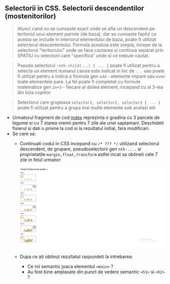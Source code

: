 ## Selectorii in CSS. Selectorii descendentilor (mostenitorilor)

> Atunci cand nu se cunoaste exact unde se afla un descendent pe teritoriul unui element parinte (de baza), dar se cunoaste faptul ca acesta se include in interiorul elementului de baza, poate fi utilizat selectorul descententului. Formula acestuia este simpla, incepe de la selectorul "teritoriului" unde se face cautarea si continua separat prin SPATIU cu selectorii care "specifica" unde si ce trebuie cautat.

> Pseudo selectorul ```:nth-child(...) { ... }``` poate fi utilizat pentru a selecta un element numarul caruia este indicat in loc de ```...``` sau poate fi utilizat pentru a indica o formula gen ```odd``` - elemente impare sau ```even``` toate elementele pare. La fel poate fi completat cu formule matematice gen ```2n+3```  - fiecare al doilea element, incepand cu al 3-lea din lista copiilor.

> Selectorul care grupeaza ```selector1, selector2, selector3 { ... }``` poate fi utilizat pentru a grupa mai multe elemente sub acelasi stil.


* Urmatorul fragment de cod [index](./index.html) reprezinta o gradina cu 3 parcele de legume si cu 7 starea vremii pentru 7 zile ale unei saptamani. Deschideti fisierul si dati o privire la cod si la rezultatul initial, fara modificari.
* Se cere sa:
  * Continuati codul in CSS incepand cu ```/* ??? */``` utilizand selectorul descendent, de grupare, pseudoselectorii gen ```nth-....``` si proprietatile ```margin,float,transform``` astfel incat sa obtineti cele 7 zile in felul urmator: 
    
      ![result-1](./result-1.png)    

  * Dupa ce ati obtinut rezultatul raspundeti la intrebarea:
    * Ce rol semantic joaca elementul ```<main>``` ?
    * Au fost bine amplasate din punct de vedere semantic ```<h1>``` si ```<h2>``` ?
